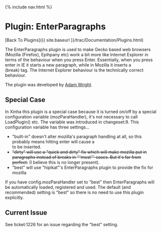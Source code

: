 {% include nav.html %}

# Plugin: EnterParagraphs

[Back To Plugins]({{ site.baseurl }}/trac/Documentation/Plugins.html)

The EnterParagraphs plugin is used to make Gecko based web browsers (Mozilla (Firefox), Epihpany etc) work a bit more like Internet Explorer in terms of the behaviour when you press Enter.  Essentially, when you press enter in IE it starts a new paragraph, while in Mozilla it inserts a <br /> (break) tag.  The Internet Explorer behaviour is the technically correct behaviour.

The plugin was developed by [Adam Wright](http://blog.hipikat.org/).

## Special Case

In Xinha this plugin is a special case because it is turned on/off by a special configuration variable (mozParaHandler), it's not necessary to call LoadPlugin() etc.  The variable was introduced in changeset:9.  This configuration variable has three settings...

 * "built-in" doesn't alter mozilla's paragraph handling at all, so this probably means hitting enter will cause a <br/> to be inserted.
 * ~~"dirty" will use a "quick and dirty" fix which will make mozilla put in paragraphs instead of breaks in '''most''' cases. But it's far from perfect.~~ (I believe this is no longer present).
 * "best" will use "hipikat"'s EnterParagraphs plugin to provide the fix for mozilla

If you have config.mozParaHandler set to "best" then EnterParagraphs will be automatically loaded, registered and used. The default (and recommended) setting is "best" so there is no need to use this plugin explicitly.

## Current Issue

See ticket:1226 for an issue regarding the "best" setting.

